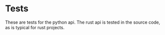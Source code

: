 # Tests

These are tests for the python api.
The rust api is tested in the source code, as is typical for rust projects.
